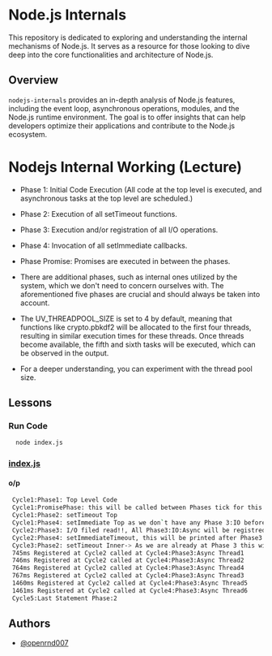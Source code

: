# Node.js Internals

This repository is dedicated to exploring and understanding the internal mechanisms of Node.js. It serves as a resource for those looking to dive deep into the core functionalities and architecture of Node.js.

## Overview

`nodejs-internals` provides an in-depth analysis of Node.js features, including the event loop, asynchronous operations, modules, and the Node.js runtime environment. The goal is to offer insights that can help developers optimize their applications and contribute to the Node.js ecosystem.

# Nodejs Internal Working (Lecture)

 * Phase 1: Initial Code Execution (All code at the top level is executed, and asynchronous tasks at the top level are scheduled.)
 * Phase 2: Execution of all setTimeout functions.
 * Phase 3: Execution and/or registration of all I/O operations.
 * Phase 4: Invocation of all setImmediate callbacks.
 * Phase Promise: Promises are executed in between the phases.

 * There are additional phases, such as internal ones utilized by the system, which we don't need to concern ourselves with. The aforementioned five phases are crucial and should always be taken into account.

 * The UV_THREADPOOL_SIZE is set to 4 by default, meaning that functions like crypto.pbkdf2 will be allocated to the first four threads, resulting in similar execution times for these threads. Once threads become available, the fifth and sixth tasks will be executed, which can be observed in the output.

 * For a deeper understanding, you can experiment with the thread pool size.


## Lessons

### Run Code

```bash
  node index.js
```

### [index.js](https://github.com/OpenRnD007/nodejs-internals/tree/main/index.js)

#### o/p
```bash
 Cycle1:Phase1: Top Level Code
 Cycle1:PromisePhase: this will be called between Phases tick for this example it will be called between Phase1 and Phase2
 Cycle1:Phase2: setTimeout Top
 Cycle1:Phase4: setImmediate Top as we don`t have any Phase 3:IO before this that is why it get printed first
 Cycle2:Phase3: I/O filed read!!, All Phase3:IO:Async will be registred for Execution
 Cycle2:Phase4: setImmediateTimeout, this will be printed after Phase3:IO call
 Cycle3:Phase2: setTimeout Inner-> As we are already at Phase 3 this will be Skipked in Cycle 2 and Cycle2:Phase4 will be displayed 
 745ms Registered at Cycle2 called at Cycle4:Phase3:Async Thread1
 746ms Registered at Cycle2 called at Cycle4:Phase3:Async Thread2
 764ms Registered at Cycle2 called at Cycle4:Phase3:Async Thread4
 767ms Registered at Cycle2 called at Cycle4:Phase3:Async Thread3
 1460ms Registered at Cycle2 called at Cycle4:Phase3:Async Thread5
 1461ms Registered at Cycle2 called at Cycle4:Phase3:Async Thread6
 Cycle5:Last Statement Phase:2
```

## Authors
- [@openrnd007](https://www.github.com/openrnd007)
